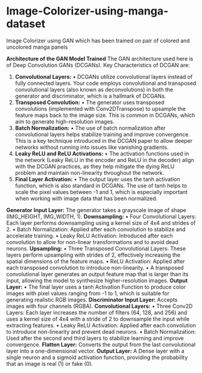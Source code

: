 # Image-Colorizer-using-manga-dataset
Image Colorizer using GAN which has been trained on pair of colored and uncolored manga panels

**Architecture of the GAN Model Trained**
The GAN architecture used here is of Deep Convolution GANs (DCGANs).
Key Characteristics of DCGAN are:

1.	**Convolutional Layers:**
	•	DCGANs utilize convolutional layers instead of fully connected layers. Your code employs convolutional and transposed convolutional layers (also known as deconvolutions) in both the generator and discriminator, which is a hallmark of DCGANs.
2.	**Transposed Convolution:**
	•	The generator uses transposed convolutions (implemented with Conv2DTranspose) to upsample the feature maps back to the image size. This is common in DCGANs, which aim to generate high-resolution images.
3.	**Batch Normalization:**
	•	The use of batch normalization after convolutional layers helps stabilize training and improve convergence. This is a key technique introduced in the DCGAN paper to allow deeper networks without running into issues like vanishing gradients.
4.	**Leaky ReLU and ReLU Activations:**
	•	The activation functions used in the network (Leaky ReLU in the encoder and ReLU in the decoder) align with the DCGAN practices, as they help mitigate the dying ReLU problem and maintain non-linearity throughout the network.
5.	**Final Layer Activation:**
	•	The output layer uses the tanh activation function, which is also standard in DCGANs. The use of tanh helps to scale the pixel values between -1 and 1, which is especially important when working with image data that has been normalized.

**Generator**
**Input Layer:** The generator takes a grayscale image of shape (IMG_HEIGHT, IMG_WIDTH, 1).
**Downsampling:**
	•	Four Convolutional Layers: Each layer performs downsampling using a kernel size of 4x4 and strides of 2.
	•	Batch Normalization: Applied after each convolution to stabilize and accelerate training.
	•	Leaky ReLU Activation: Introduced after each convolution to allow for non-linear transformations and to avoid dead neurons.
**Upsampling:**
	•	Three Transposed Convolutional Layers: These layers perform upsampling with strides of 2, effectively increasing the spatial dimensions of the feature maps.
	•	ReLU Activation: Applied after each transposed convolution to introduce non-linearity.
	•	A transposed convolutional layer generates an output feature map that is larger than its input, allowing the model to synthesize higher-resolution images.
**Output Layer:**
	•	The final layer uses a tanh Activation Function to produce color images with pixel values ranging from -1 to 1, which is suitable for generating realistic RGB images.
**Discriminator**
**Input Layer:** Accepts images with four channels (RGBA).
**Convolutional Layers:**
	•	Three Conv2D Layers: Each layer increases the number of filters (64, 128, and 256) and uses a kernel size of 4x4 with a stride of 2 to downsample the input while extracting features.
	•	Leaky ReLU Activation: Applied after each convolution to introduce non-linearity and prevent dead neurons.
	•	Batch Normalization: Used after the second and third layers to stabilize learning and improve convergence.
**Flatten Layer:** Converts the output from the last convolutional layer into a one-dimensional vector.
**Output Layer:** A Dense layer with a single neuron and a sigmoid activation function, providing the probability that an image is real (1) or fake (0).
